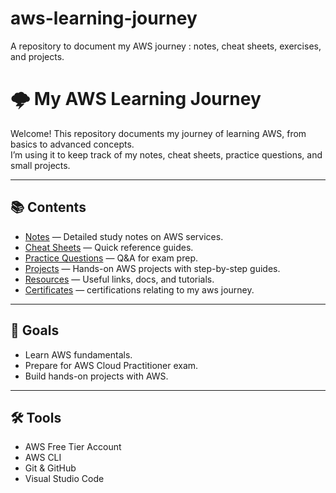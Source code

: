 # aws-learning-journey
A repository to document my AWS journey : notes, cheat sheets, exercises, and projects.
# 🌩️ My AWS Learning Journey

Welcome! This repository documents my journey of learning AWS, from basics to advanced concepts.  
I’m using it to keep track of my notes, cheat sheets, practice questions, and small projects.

---

## 📚 Contents
- [Notes](./notes) — Detailed study notes on AWS services.
- [Cheat Sheets](./cheat-sheets) — Quick reference guides.
- [Practice Questions](./practice-questions) — Q&A for exam prep.
- [Projects](./projects) — Hands-on AWS projects with step-by-step guides.
- [Resources](./resources) — Useful links, docs, and tutorials.
- [Certificates](./certificates) — certifications relating to my aws journey. 

---

## 🎯 Goals
- Learn AWS fundamentals.
- Prepare for AWS Cloud Practitioner exam.
- Build hands-on projects with AWS.

---

## 🛠️ Tools
- AWS Free Tier Account
- AWS CLI
- Git & GitHub
- Visual Studio Code
